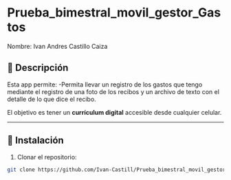 # Prueba_bimestral_movil_gestor_Gastos

Nombre: Ivan Andres Castillo Caiza


## 📝 Descripción

Esta app permite:
-Permita llevar un registro de los gastos que tengo mediante el registro de una foto de los recibos y un archivo de texto con el detalle de lo que dice el recibo.

El objetivo es tener un **currículum digital** accesible desde cualquier celular.

---

## 🚀 Instalación

1. Clonar el repositorio:

```bash
git clone https://github.com/Ivan-Castill/Prueba_bimestral_movil_gestor_Gastos.git
